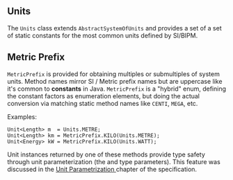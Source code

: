 
## Units

The <code>Units</code> class extends <code>AbstractSystemOfUnits</code> and provides a set of  a set of static constants for the most common units defined by SI/BIPM. 

## Metric Prefix
<code>MetricPrefix</code> is provided for obtaining multiples or submultiples of system units. Method names mirror SI / Metric prefix names but are uppercase like it's common to **constants** in Java. <code>MetricPrefix</code> is a "hybrid" enum, defining the constant factors as enumeration elements, but doing the actual conversion via matching static method names like <code>CENTI</code>, <code>MEGA</code>, etc. 

Examples:
```
Unit<Length> m  = Units.METRE;
Unit<Length> km = MetricPrefix.KILO(Units.METRE);
Unit<Energy> kW = MetricPrefix.KILO(Units.WATT);
```
Unit instances returned by one of these methods provide type safety through unit parameterization (the <Length> and <Energy> type parameters). This feature was discussed in the [Unit Parametrization ](https://docs.google.com/document/d/12KhosAFriGCczBs6gwtJJDfg_QlANT92_lhxUWO2gCY/edit#heading=h.bhjpzpqftc5g)chapter of the specification.

